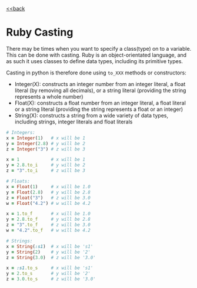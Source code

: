 [<<back](README.md)

# Ruby Casting

There may be times when you want to specify a class(type) on to a variable. This can be done with casting. Ruby is an object-orientated language, and as such it uses classes to define data types, including its primitive types.

Casting in python is therefore done using `to_XXX` methods or constructors:

* Integer(X): constructs an integer number from an integer literal, a float literal (by removing all decimals), or a string literal (providing the string represents a whole number)
* Float(X): constructs a float number from an integer literal, a float literal or a string literal (providing the string represents a float or an integer)
* String(X): constructs a string from a wide variety of data types, including strings, integer literals and float literals

```ruby
# Integers:
x = Integer(1)   # x will be 1
y = Integer(2.8) # y will be 2
z = Integer("3") # z will be 3

x = 1            # x will be 1
y = 2.8.to_i     # y will be 2
z = "3".to_i     # z will be 3
```

```ruby
# Floats:
x = Float(1)     # x will be 1.0
y = Float(2.8)   # y will be 2.8
z = Float("3")   # z will be 3.0
w = Float("4.2") # w will be 4.2

x = 1.to_f       # x will be 1.0
y = 2.8.to_f     # y will be 2.8
z = "3".to_f     # z will be 3.0
w = "4.2".to_f   # w will be 4.2
```

```ruby
# Strings:
x = String(:s1)  # x will be 's1'
y = String(2)    # y will be '2'
z = String(3.0)  # z will be '3.0'

x = :s1.to_s     # x will be 's1'
y = 2.to_s       # y will be '2'
z = 3.0.to_s     # z will be '3.0'
```
